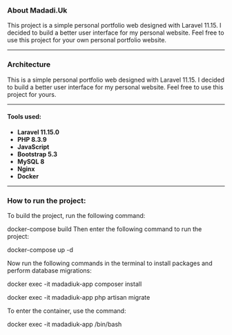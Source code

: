 ### About Madadi.Uk

This project is a simple personal portfolio web designed with Laravel 11.15. I decided to build a better user interface for my personal website. Feel free to use this project for your own personal portfolio website.

---

### Architecture

This is a simple personal portfolio web designed with Laravel 11.15. I decided to build a better user interface for my personal website. Feel free to use this project for yours.

---

#### Tools used:
- **Laravel 11.15.0**
- **PHP 8.3.9**
- **JavaScript**
- **Bootstrap 5.3**
- **MySQL 8**
- **Nginx**
- **Docker**

---

### How to run the project:

To build the project, run the following command:

docker-compose build
Then enter the following command to run the project:


docker-compose up -d

Now run the following commands in the terminal to install packages and perform database migrations:


docker exec -it madadiuk-app composer install

docker exec -it madadiuk-app php artisan migrate

To enter the container, use the command:


docker exec -it madadiuk-app /bin/bash